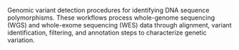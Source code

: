 Genomic variant detection procedures for identifying DNA sequence polymorphisms. These workflows 
process whole-genome sequencing (WGS) and whole-exome sequencing (WES) data through alignment, 
variant identification, filtering, and annotation steps to characterize genetic variation.
